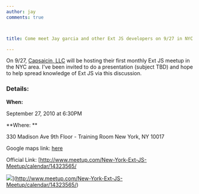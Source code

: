 ```yaml
---
author: jay
comments: true



title: Come meet Jay garcia and other Ext JS developers on 9/27 in NYC

---
```


On 9/27, [Capsaicin, LLC](http://capsaicin-llc.com) will be hosting their first monthly Ext JS meetup in the NYC area.  I've been invited to do a presentation (subject TBD) and hope to help spread knowledge of Ext JS via this discussion.



### Details:


**When:**  

 September 27, 2010 at 6:30PM

**Where: **  

330 Madison Ave
9th Floor - Training Room
New York, NY 10017

Google maps link: [here](http://maps.google.com/maps?f=d&hl=en&saddr=&daddr=330+Madison+Ave%2C+New+York%2C+NY+10017%2C+us)

Official Link:  [http://www.meetup.com/New-York-Ext-JS-Meetup/calendar/14323565/  


![](http://moduscreate.com/img/screencasts/2010-09-21_1302.png)](http://www.meetup.com/New-York-Ext-JS-Meetup/calendar/14323565/)


